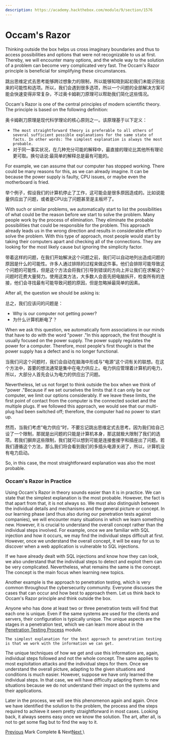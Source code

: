 ```yaml
---
description: https://academy.hackthebox.com/module/9/section/1576
---
```


# Occam's Razor

Thinking outside the box helps us cross imaginary boundaries and thus to access possibilities and options that were not recognizable to us at first. Thereby, we will encounter many options, and the whole way to the solution of a problem can become very complicated very fast. The Occam's Razor principle is beneficial for simplifying these circumstances.

跳出思维定式去思考能够跨过想象力的限制，所以能够知晓到起初我们未能识别出来的可能性和选项。所以，我们会遇到很多选项，所以一个问题的全部解决方案可能会快速变得非常复杂，不过奥卡姆剃刀原理可以帮助我们简化这些情况。

Occam's Razor is one of the central principles of modern scientific theory. The principle is based on the following definition:

奥卡姆剃刀原理是现代科学理论的核心原则之一。该原理基于以下定义：

* `The most straightforward theory is preferable to all others of several sufficient possible explanations for the same state of facts. In other words: The simplest explanation is always the most probable.`
* 对于同一事实状况，在几种充分可能的解释中，最直接的理论比其他所有理论更可取。换句话说:最简单的解释总是最有可能的。

For example, we can assume that our computer has stopped working. There could be many reasons for this, as we can already imagine. It can be because the power supply is faulty, CPU issues, or maybe even the motherboard is fried.

举个例子，假设我们的计算机停止了工作，这可能会是很多原因造成的。比如说能量供应出了问题，或者是CPU出了问题甚至是主板坏了。

With such or similar problems, we automatically start to list the possibilities of what could be the reason before we start to solve the problem. Many people work by the process of elimination. They eliminate the probable possibilities that could be responsible for the problem. This approach already leads us in the wrong direction and results in considerable effort to solve the problem. With this type of approach, most people would start by taking their computers apart and checking all of the connections. They are looking for the most likely cause but ignoring the simplicity factor.

带着这样的问题，在我们开始解决这个问题之前，我们可以自动地列出造成问题的原因是什么的可能性。许多人通过排除的过程来做这件事。他们会排除可能导致这个问题的可能性，但是这个方法会将我们引导到错误的方向上并让我们在求解这个问题时花费大量努力。使用这类方法，大多数人会首先把电脑拆开，检查所有的连接，他们会寻找最有可能导致问题的原因，但是忽略掉最简单的因素。

After all, the question we should be asking is:

总之，我们应该问的问题是：

* Why is our computer not getting power?
* 为什么计算机断电了？

When we ask this question, we automatically form associations in our minds that have to do with the word "power ."In this approach, the first thought is usually focused on the power supply. The power supply regulates the power for a computer. Therefore, most people's first thought is that the power supply has a defect and is no longer functional.

当我们问这个问题时，我们会自动在脑海中形成与“电源”这个词有关的联想。在这个方法中，首要的想法通常是集中在电力供应上。电力供应管理着计算机的电力，所以，大部分人首先会认为电力的供应出了问题。

Nevertheless, let us not forget to think outside the box when we think of "power ."Because if we set ourselves the limits that it can only be our computer, we limit our options considerably. If we leave these limits, the first point of contact from the computer is the connected socket and the multiple plugs. If we followed this approach, we would see that our multi-plug had been switched off; therefore, the computer had no power to start up.

然而，当我们考虑”电力供应“时，不要忘记跳出思维定式去思考。因为我们给自己设了一个限制，那就是出问题的只能是计算机本身，那这就极大限制了我们的选项。若我们摒弃这些限制，我们就可以想到可能是连接套接字和插座出了问题。若我们遵循这个方法，那么我们将会看到我们的多插头电源关闭了，所以，计算机没有电力启动。

So, in this case, the most straightforward explanation was also the most probable.



### Occam's Razor in Practice

Using Occam's Razor in theory sounds easier than it is in practice. We can state that the simplest explanation is the most probable. However, the fact is that apart from that, it is not always so. We must also distinguish between the individual details and mechanisms and the general picture or concept. In our learning phase (and thus also during our penetration tests against companies), we will encounter many situations in which we learn something new. However, it is crucial to understand the overall concept rather than the individual steps involved. For example, once we are familiar with SQL injection and how it occurs, we may find the individual steps difficult at first. However, once we understand the overall concept, it will be easy for us to discover when a web application is vulnerable to SQL injections.

If we have already dealt with SQL injections and know how they can look, we also understand that the individual steps to detect and exploit them can be very complicated. Nevertheless, what remains the same is the concept. The concept is the main focus when learning new topics.

Another example is the approach to penetration testing, which is very common throughout the cybersecurity community. Everyone discusses the cases that can occur and how best to approach them. Let us think back to Occam's Razor principle and think outside the box.

Anyone who has done at least two or three penetration tests will find that each one is unique. Even if the same systems are used for the clients and servers, their configuration is typically unique. The unique aspects are the stages in a penetration test, which we can learn more about in the [Penetration Testing Process](https://academy.hackthebox.com/module/details/90) module.

`The simplest explanation for the best approach to penetration testing is that we work with the information we can get.`

The unique techniques of how we get and use this information are, again, individual steps followed and not the whole concept. The same applies to most exploitation attacks and the individual steps for them. Once we understand the overall picture, adapting to the given situations and conditions is much easier. However, suppose we have only learned the individual steps. In that case, we will have difficulty adapting them to new situations because we do not understand their impact on the systems and their applications.

Later in the process, we will see this phenomenon again and again. Once we have identified the solution to the problem, the process and the steps required to achieve it seem pretty straightforward in most cases. Looking back, it always seems easy once we know the solution. The art, after all, is not to get some flag but to find the way to it.

[ Previous](https://academy.hackthebox.com/module/9/section/46) Mark Complete & Next[Next ](https://academy.hackthebox.com/module/9/section/1577)\
